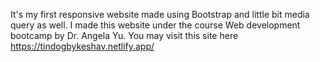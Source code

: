It's my first responsive website made using Bootstrap and little bit media query as well.
I made this website under the course Web development bootcamp by Dr. Angela Yu.
You may visit this site here https://tindogbykeshav.netlify.app/

